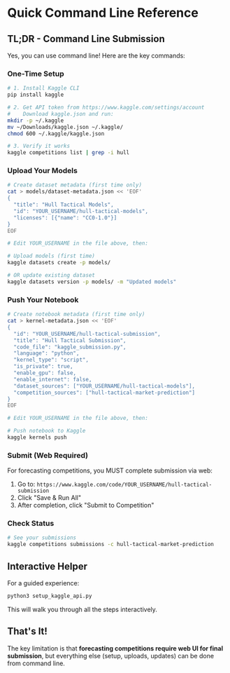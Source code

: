 # Quick Command Line Reference

## TL;DR - Command Line Submission

Yes, you can use command line! Here are the key commands:

### One-Time Setup

```bash
# 1. Install Kaggle CLI
pip install kaggle

# 2. Get API token from https://www.kaggle.com/settings/account
#    Download kaggle.json and run:
mkdir -p ~/.kaggle
mv ~/Downloads/kaggle.json ~/.kaggle/
chmod 600 ~/.kaggle/kaggle.json

# 3. Verify it works
kaggle competitions list | grep -i hull
```

### Upload Your Models

```bash
# Create dataset metadata (first time only)
cat > models/dataset-metadata.json << 'EOF'
{
  "title": "Hull Tactical Models",
  "id": "YOUR_USERNAME/hull-tactical-models",
  "licenses": [{"name": "CC0-1.0"}]
}
EOF

# Edit YOUR_USERNAME in the file above, then:

# Upload models (first time)
kaggle datasets create -p models/

# OR update existing dataset
kaggle datasets version -p models/ -m "Updated models"
```

### Push Your Notebook

```bash
# Create notebook metadata (first time only)
cat > kernel-metadata.json << 'EOF'
{
  "id": "YOUR_USERNAME/hull-tactical-submission",
  "title": "Hull Tactical Submission",
  "code_file": "kaggle_submission.py",
  "language": "python",
  "kernel_type": "script",
  "is_private": true,
  "enable_gpu": false,
  "enable_internet": false,
  "dataset_sources": ["YOUR_USERNAME/hull-tactical-models"],
  "competition_sources": ["hull-tactical-market-prediction"]
}
EOF

# Edit YOUR_USERNAME in the file above, then:

# Push notebook to Kaggle
kaggle kernels push
```

### Submit (Web Required)

For forecasting competitions, you MUST complete submission via web:

1. Go to: `https://www.kaggle.com/code/YOUR_USERNAME/hull-tactical-submission`
2. Click "Save & Run All"
3. After completion, click "Submit to Competition"

### Check Status

```bash
# See your submissions
kaggle competitions submissions -c hull-tactical-market-prediction
```

## Interactive Helper

For a guided experience:

```bash
python3 setup_kaggle_api.py
```

This will walk you through all the steps interactively.

## That's It!

The key limitation is that **forecasting competitions require web UI for final submission**, but everything else (setup, uploads, updates) can be done from command line.

